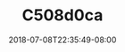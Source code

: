 ---
title: C508d0ca
date: 2018-07-08T22:35:49-08:00
draft: false
location: Wyoming
img_url: https://d17enza3bfujl8.cloudfront.net/c508d0ca.jpg
original_fn: /Volumes/bdw-1/photos/2018/20180712_01/_edits/DSCF0226.jpg
tags:
- Wyoming
- on the road
- sunsets

---